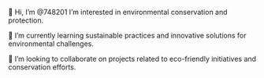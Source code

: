 👋 Hi, I’m @748201
I’m interested in environmental conservation and protection.

🌱 I’m currently learning sustainable practices and innovative solutions for environmental challenges.

💞️ I’m looking to collaborate on projects related to eco-friendly initiatives and conservation efforts. 

<!---
748201/748201 is a ✨ special ✨ repository because its `README.md` (this file) appears on your GitHub profile.
You can click the Preview link to take a look at your changes.
--->
